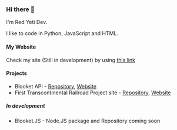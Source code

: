 ### Hi there 👋
I'm Red Yeti Dev.

I like to code in Python, JavaScript and HTML. 

#### My Website
Check my site (Still in development) by using [this link](https://github.com/RedYetiDev/)

#### Projects
- Blooket API - [Repository](https://github.com/RedYetiDev/Blooket-API), [Website](https://redyetidev.github.io/Blooket-API)
- First Transcontinental Railroad Project site - [Repository](https://github.com/RedYetiDev/First-Transcontinental-Railroad), [Website](https://redyetidev.github.io/First-Transcontinental-Railroad)

##### In development
- Blooket.JS - Node.JS package and Repository coming soon
